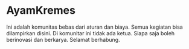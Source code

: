 AyamKremes
==========

Ini adalah komunitas bebas dari aturan dan biaya. Semua kegiatan bisa dilampirkan disini. Di komunitar ini tidak ada ketua. Siapa saja boleh berinovasi dan berkarya. Selamat berhabung.
